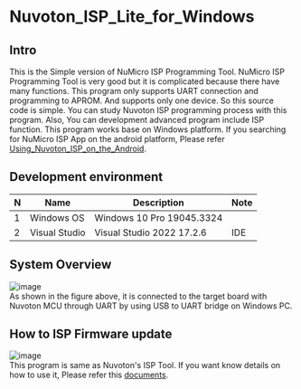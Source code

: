 # Nuvoton_ISP_Lite_for_Windows

## Intro
This is the Simple version of NuMicro ISP Programming Tool. NuMicro ISP Programming Tool is very good but it is complicated because there have many functions. This program only supports UART connection and programming to APROM. And supports only one device. So this source code is simple. You can study Nuvoton ISP programming process with this program. Also, You can development advanced program include ISP function. This program works base on Windows platform. If you searching for NuMicro ISP App on the android platform, Please refer [Using_Nuvoton_ISP_on_the_Android](https://github.com/Super-Thomas/Using_Nuvoton_ISP_on_the_Android).

## Development environment
|N|Name|Description|Note|
|---|---|---|---|
|1|Windows OS|Windows 10 Pro 19045.3324||
|2|Visual Studio|Visual Studio 2022 17.2.6|IDE|

## System Overview
![image](https://github.com/Super-Thomas/Nuvoton_ISP_Lite_for_Windows/assets/99227045/aedf9635-7c6d-4d5a-8d17-db95655eb58a)<br />
As shown in the figure above, it is connected to the target board with Nuvoton MCU through UART by using USB to UART bridge on Windows PC.

## How to ISP Firmware update
![image](https://github.com/Super-Thomas/Nuvoton_ISP_Lite_for_Windows/assets/99227045/3d1d7d66-0d00-4cf3-bad9-fcf188133010)<br />
This program is same as Nuvoton's ISP Tool. If you want know details on how to use it, Please refer this [documents](https://github.com/OpenNuvoton/ISPTool/tree/master/Documents).
